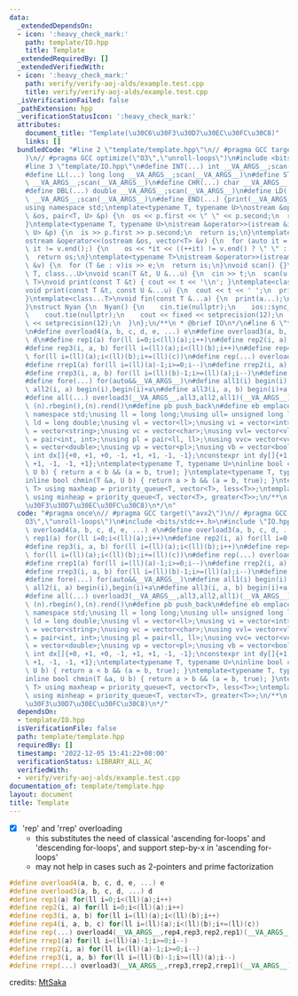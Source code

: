 ```yaml
---
data:
  _extendedDependsOn:
  - icon: ':heavy_check_mark:'
    path: template/IO.hpp
    title: Template
  _extendedRequiredBy: []
  _extendedVerifiedWith:
  - icon: ':heavy_check_mark:'
    path: verify/verify-aoj-alds/example.test.cpp
    title: verify/verify-aoj-alds/example.test.cpp
  _isVerificationFailed: false
  _pathExtension: hpp
  _verificationStatusIcon: ':heavy_check_mark:'
  attributes:
    document_title: "Template(\u30C6\u30F3\u30D7\u30EC\u30FC\u30C8)"
    links: []
  bundledCode: "#line 2 \"template/template.hpp\"\n// #pragma GCC target(\"avx2\"\
    )\n// #pragma GCC optimize(\"O3\",\"unroll-loops\")\n#include <bits/stdc++.h>\n\
    #line 3 \"template/IO.hpp\"\n#define INT(...) int __VA_ARGS__;scan(__VA_ARGS__)\n\
    #define LL(...) long long __VA_ARGS__;scan(__VA_ARGS__)\n#define STR(...) string\
    \ __VA_ARGS__;scan(__VA_ARGS__)\n#define CHR(...) char __VA_ARGS__;scan(__VA_ARGS__)\n\
    #define DBL(...) double __VA_ARGS__;scan(__VA_ARGS__)\n#define LD(...) long double\
    \ __VA_ARGS__;scan(__VA_ARGS__)\n#define END(...) {print(__VA_ARGS__);return;}\n\
    using namespace std;\ntemplate<typename T, typename U>\nostream &operator<<(ostream\
    \ &os, pair<T, U> &p) {\n  os << p.first << \" \" << p.second;\n  return os;\n\
    }\ntemplate<typename T, typename U>\nistream &operator>>(istream &is, pair<T,\
    \ U> &p) {\n  is >> p.first >> p.second;\n  return is;\n}\ntemplate<typename T>\n\
    ostream &operator<<(ostream &os, vector<T> &v) {\n  for (auto it = v.begin();\
    \ it != v.end();) {\n    os << *it << ((++it) != v.end() ? \" \" : \"\");\n  }\n\
    \  return os;\n}\ntemplate<typename T>\nistream &operator>>(istream &is, vector<T>\
    \ &v) {\n  for (T &e : v)is >> e;\n  return is;\n}\nvoid scan() {}\ntemplate<class\
    \ T, class...U>\nvoid scan(T &t, U &...u) {\n  cin >> t;\n  scan(u...);\n}\ntemplate<class\
    \ T>\nvoid print(const T &t) { cout << t << '\\n'; }\ntemplate<class T, class...U>\n\
    void print(const T &t, const U &...u) {\n  cout << t << ' ';\n  print(u...);\n\
    }\ntemplate<class...T>\nvoid fin(const T &...a) {\n  print(a...);\n  exit(0);\n\
    }\nstruct Nyan {\n  Nyan() {\n    cin.tie(nullptr);\n    ios::sync_with_stdio(false);\n\
    \    cout.tie(nullptr);\n    cout << fixed << setprecision(12);\n    cerr << fixed\
    \ << setprecision(12);\n  }\n};\n/**\n * @brief IO\n*/\n#line 6 \"template/template.hpp\"\
    \n#define overload4(a, b, c, d, e, ...) e\n#define overload3(a, b, c, d, ...)\
    \ d\n#define rep1(a) for(ll i=0;i<(ll)(a);i++)\n#define rep2(i, a) for(ll i=0;i<(ll)(a);i++)\n\
    #define rep3(i, a, b) for(ll i=(ll)(a);i<(ll)(b);i++)\n#define rep4(i, a, b, c)\
    \ for(ll i=(ll)(a);i<(ll)(b);i+=(ll)(c))\n#define rep(...) overload4(__VA_ARGS__,rep4,rep3,rep2,rep1)(__VA_ARGS__)\n\
    #define rrep1(a) for(ll i=(ll)(a)-1;i>=0;i--)\n#define rrep2(i, a) for(ll i=(ll)(a)-1;i>=0;i--)\n\
    #define rrep3(i, a, b) for(ll i=(ll)(b)-1;i>=(ll)(a);i--)\n#define rrep(...) overload3(__VA_ARGS__,rrep3,rrep2,rrep1)(__VA_ARGS__)\n\
    #define fore(...) for(auto&&__VA_ARGS__)\n#define all1(i) begin(i),end(i)\n#define\
    \ all2(i, a) begin(i),begin(i)+a\n#define all3(i, a, b) begin(i)+a,begin(i)+b\n\
    #define all(...) overload3(__VA_ARGS__,all3,all2,all1)(__VA_ARGS__)\n#define rall(n)\
    \ (n).rbegin(),(n).rend()\n#define pb push_back\n#define eb emplace_back\nusing\
    \ namespace std;\nusing ll = long long;\nusing ull= unsigned long long;\nusing\
    \ ld = long double;\nusing vl = vector<ll>;\nusing vi = vector<int>;\nusing vs\
    \ = vector<string>;\nusing vc = vector<char>;\nusing vvl= vector<vl>;\nusing pi\
    \ = pair<int, int>;\nusing pl = pair<ll, ll>;\nusing vvc= vector<vc>;\nusing vd\
    \ = vector<double>;\nusing vp = vector<pl>;\nusing vb = vector<bool>;\nconstexpr\
    \ int dx[]{+0, +1, +0, -1, +1, +1, -1, -1};\nconstexpr int dy[]{+1, +0, -1, +0,\
    \ +1, -1, -1, +1};\ntemplate<typename T, typename U>\ninline bool chmax(T &a,\
    \ U b) { return a < b && (a = b, true); }\ntemplate<typename T, typename U>\n\
    inline bool chmin(T &a, U b) { return a > b && (a = b, true); }\ntemplate<class\
    \ T> using maxheap = priority_queue<T, vector<T>, less<T>>;\ntemplate<class T>\
    \ using minheap = priority_queue<T, vector<T>, greater<T>>;\n/**\n * @brief Template(\u30C6\
    \u30F3\u30D7\u30EC\u30FC\u30C8)\n*/\n"
  code: "#pragma once\n// #pragma GCC target(\"avx2\")\n// #pragma GCC optimize(\"\
    O3\",\"unroll-loops\")\n#include <bits/stdc++.h>\n#include \"IO.hpp\"\n#define\
    \ overload4(a, b, c, d, e, ...) e\n#define overload3(a, b, c, d, ...) d\n#define\
    \ rep1(a) for(ll i=0;i<(ll)(a);i++)\n#define rep2(i, a) for(ll i=0;i<(ll)(a);i++)\n\
    #define rep3(i, a, b) for(ll i=(ll)(a);i<(ll)(b);i++)\n#define rep4(i, a, b, c)\
    \ for(ll i=(ll)(a);i<(ll)(b);i+=(ll)(c))\n#define rep(...) overload4(__VA_ARGS__,rep4,rep3,rep2,rep1)(__VA_ARGS__)\n\
    #define rrep1(a) for(ll i=(ll)(a)-1;i>=0;i--)\n#define rrep2(i, a) for(ll i=(ll)(a)-1;i>=0;i--)\n\
    #define rrep3(i, a, b) for(ll i=(ll)(b)-1;i>=(ll)(a);i--)\n#define rrep(...) overload3(__VA_ARGS__,rrep3,rrep2,rrep1)(__VA_ARGS__)\n\
    #define fore(...) for(auto&&__VA_ARGS__)\n#define all1(i) begin(i),end(i)\n#define\
    \ all2(i, a) begin(i),begin(i)+a\n#define all3(i, a, b) begin(i)+a,begin(i)+b\n\
    #define all(...) overload3(__VA_ARGS__,all3,all2,all1)(__VA_ARGS__)\n#define rall(n)\
    \ (n).rbegin(),(n).rend()\n#define pb push_back\n#define eb emplace_back\nusing\
    \ namespace std;\nusing ll = long long;\nusing ull= unsigned long long;\nusing\
    \ ld = long double;\nusing vl = vector<ll>;\nusing vi = vector<int>;\nusing vs\
    \ = vector<string>;\nusing vc = vector<char>;\nusing vvl= vector<vl>;\nusing pi\
    \ = pair<int, int>;\nusing pl = pair<ll, ll>;\nusing vvc= vector<vc>;\nusing vd\
    \ = vector<double>;\nusing vp = vector<pl>;\nusing vb = vector<bool>;\nconstexpr\
    \ int dx[]{+0, +1, +0, -1, +1, +1, -1, -1};\nconstexpr int dy[]{+1, +0, -1, +0,\
    \ +1, -1, -1, +1};\ntemplate<typename T, typename U>\ninline bool chmax(T &a,\
    \ U b) { return a < b && (a = b, true); }\ntemplate<typename T, typename U>\n\
    inline bool chmin(T &a, U b) { return a > b && (a = b, true); }\ntemplate<class\
    \ T> using maxheap = priority_queue<T, vector<T>, less<T>>;\ntemplate<class T>\
    \ using minheap = priority_queue<T, vector<T>, greater<T>>;\n/**\n * @brief Template(\u30C6\
    \u30F3\u30D7\u30EC\u30FC\u30C8)\n*/"
  dependsOn:
  - template/IO.hpp
  isVerificationFile: false
  path: template/template.hpp
  requiredBy: []
  timestamp: '2022-12-05 15:41:22+08:00'
  verificationStatus: LIBRARY_ALL_AC
  verifiedWith:
  - verify/verify-aoj-alds/example.test.cpp
documentation_of: template/template.hpp
layout: document
title: Template
---
```


- [x] 'rep' and 'rrep' overloading
  - this substitutes the need of classical 'ascending for-loops' and 'descending for-loops', and support step-by-x in 'ascending for-loops'
  - may not help in cases such as 2-pointers and prime factorization
```c++
#define overload4(a, b, c, d, e, ...) e
#define overload3(a, b, c, d, ...) d
#define rep1(a) for(ll i=0;i<(ll)(a);i++)
#define rep2(i, a) for(ll i=0;i<(ll)(a);i++)
#define rep3(i, a, b) for(ll i=(ll)(a);i<(ll)(b);i++)
#define rep4(i, a, b, c) for(ll i=(ll)(a);i<(ll)(b);i+=(ll)(c))
#define rep(...) overload4(__VA_ARGS__,rep4,rep3,rep2,rep1)(__VA_ARGS__)
#define rrep1(a) for(ll i=(ll)(a)-1;i>=0;i--)
#define rrep2(i, a) for(ll i=(ll)(a)-1;i>=0;i--)
#define rrep3(i, a, b) for(ll i=(ll)(b)-1;i>=(ll)(a);i--)
#define rrep(...) overload3(__VA_ARGS__,rrep3,rrep2,rrep1)(__VA_ARGS__)
```

credits: [MtSaka](https://github.com/MtSaka/library)